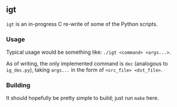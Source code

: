 ## igt
`igt` is an in-progress C re-write of some of the Python scripts.

### Usage
Typical usage would be something like: `./igt <command> <args...>`.

As of writing, the only implemented command is `dec` (analogous to `ig_dec.py`), taking `args...` in the form of `<src_file> <dst_file>`.

### Building
It should hopefully be pretty simple to build; just run `make` here.
